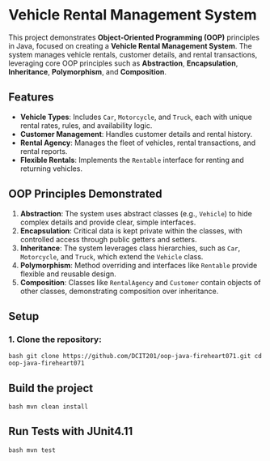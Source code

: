 # Vehicle Rental Management System

This project demonstrates **Object-Oriented Programming (OOP)** principles in Java, focused on creating a **Vehicle Rental Management System**. The system manages vehicle rentals, customer details, and rental transactions, leveraging core OOP principles such as **Abstraction**, **Encapsulation**, **Inheritance**, **Polymorphism**, and **Composition**.

## Features

- **Vehicle Types**: Includes `Car`, `Motorcycle`, and `Truck`, each with unique rental rates, rules, and availability logic.
- **Customer Management**: Handles customer details and rental history.
- **Rental Agency**: Manages the fleet of vehicles, rental transactions, and rental reports.
- **Flexible Rentals**: Implements the `Rentable` interface for renting and returning vehicles.

## OOP Principles Demonstrated

1. **Abstraction**: The system uses abstract classes (e.g., `Vehicle`) to hide complex details and provide clear, simple interfaces.
2. **Encapsulation**: Critical data is kept private within the classes, with controlled access through public getters and setters.
3. **Inheritance**: The system leverages class hierarchies, such as `Car`, `Motorcycle`, and `Truck`, which extend the `Vehicle` class.
4. **Polymorphism**: Method overriding and interfaces like `Rentable` provide flexible and reusable design.
5. **Composition**: Classes like `RentalAgency` and `Customer` contain objects of other classes, demonstrating composition over inheritance.

## Setup

### 1. Clone the repository:
``bash
git clone https://github.com/DCIT201/oop-java-fireheart071.git
cd oop-java-fireheart071
``

## Build the project
``bash
mvn clean install
``

## Run Tests with JUnit4.11
``bash
mvn test
``
